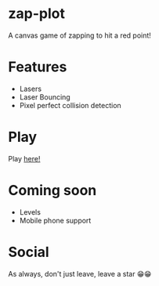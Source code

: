 # zap-plot
A canvas game of zapping to hit a red point!

# Features
- Lasers
- Laser Bouncing
- Pixel perfect collision detection

# Play
Play [here!](https://goalTosin.github.io/zap-plot)

# Coming soon
- Levels
- Mobile phone support

# Social
As always, don't just leave, leave a star 😁😁

